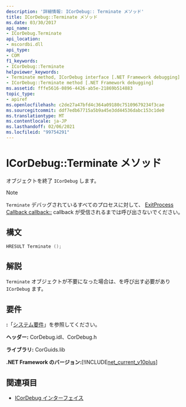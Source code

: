 ```yaml
---
description: '詳細情報: ICorDebug:: Terminate メソッド'
title: ICorDebug::Terminate メソッド
ms.date: 03/30/2017
api_name:
- ICorDebug.Terminate
api_location:
- mscordbi.dll
api_type:
- COM
f1_keywords:
- ICorDebug::Terminate
helpviewer_keywords:
- Terminate method, ICorDebug interface [.NET Framework debugging]
- ICorDebug::Terminate method [.NET Framework debugging]
ms.assetid: fffe5616-0896-4426-ab5e-21869b514883
topic_type:
- apiref
ms.openlocfilehash: c2de27a47bfd4c364a09180c75109679234f3cae
ms.sourcegitcommit: ddf7edb67715a5b9a45e3dd44536dabc153c1de0
ms.translationtype: MT
ms.contentlocale: ja-JP
ms.lasthandoff: 02/06/2021
ms.locfileid: "99754291"
---
```

# <a name="icordebugterminate-method"></a>ICorDebug::Terminate メソッド

オブジェクトを終了 `ICorDebug` します。  
  
> [!NOTE]
> `Terminate` デバッグされているすべてのプロセスに対して、 [ExitProcess Callback callback::](icordebugmanagedcallback-exitprocess-method.md) callback が受信されるまでは呼び出さないでください。  
  
## <a name="syntax"></a>構文  
  
```cpp  
HRESULT Terminate ();  
```  
  
## <a name="remarks"></a>解説  

 `Terminate` オブジェクトが不要になった場合は、を呼び出す必要があり `ICorDebug` ます。  
  
## <a name="requirements"></a>要件  

 **:**「[システム要件](../../get-started/system-requirements.md)」を参照してください。  
  
 **ヘッダー:** CorDebug.idl、CorDebug.h  
  
 **ライブラリ:** CorGuids.lib  
  
 **.NET Framework のバージョン:**[!INCLUDE[net_current_v10plus](../../../../includes/net-current-v10plus-md.md)]  
  
## <a name="see-also"></a>関連項目

- [ICorDebug インターフェイス](icordebug-interface.md)
